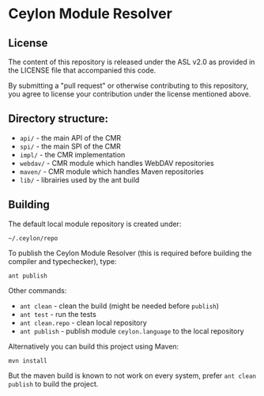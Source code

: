 Ceylon Module Resolver
======================

License
-------

The content of this repository is released under the ASL v2.0
as provided in the LICENSE file that accompanied this code.

By submitting a "pull request" or otherwise contributing to this repository, you
agree to license your contribution under the license mentioned above.

Directory structure:
--------------------

* `api/`          - the main API of the CMR
* `spi/`          - the main SPI of the CMR
* `impl/`         - the CMR implementation
* `webdav/`       - CMR module which handles WebDAV repositories
* `maven/`        - CMR module which handles Maven repositories
* `lib/`          - librairies used by the ant build

Building
--------

The default local module repository is created under: 

    ~/.ceylon/repo

To publish the Ceylon Module Resolver (this
is required before building the compiler and typechecker), type:

    ant publish

Other commands:

* `ant clean`        - clean the build (might be needed before `publish`)
* `ant test`         - run the tests         
* `ant clean.repo`   - clean local repository
* `ant publish`      - publish module `ceylon.language` 
                       to the local repository

Alternatively you can build this project using Maven:

    mvn install

But the maven build is known to not work on every system, prefer `ant clean publish`
to build the project.